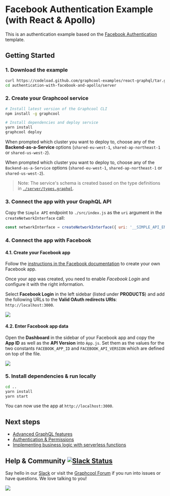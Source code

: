 # Facebook Authentication Example (with React & Apollo)

This is an authentication example based on the [Facebook Authentication](https://github.com/graphcool/templates/tree/master/auth/facebook) template.

## Getting Started

### 1. Download the example

```sh
curl https://codeload.github.com/graphcool-examples/react-graphql/tar.gz/master | tar -xz --strip=1 react-graphql-master/authentication-with-facebook-and-apollo
cd authentication-with-facebook-and-apollo/server
```

### 2. Create your Graphcool service

```sh
# Install latest version of the Graphcool CLI
npm install -g graphcool

# Install dependencies and deploy service
yarn install
graphcool deploy
```

When prompted which cluster you want to deploy to, choose any of the **Backend-as-a-Service** options (`shared-eu-west-1`, `shared-ap-northeast-1` or `shared-us-west-2`).

When prompted which cluster you want to deploy to, choose any of the `Backend-as-a-Service` options (`shared-eu-west-1`, `shared-ap-northeast-1` or `shared-us-west-2`).

> Note: The service's schema is created based on the type definitions in [`./server/types.graphql`](./server/types.graphql).


### 3. Connect the app with your GraphQL API

Copy the `Simple API` endpoint to `./src/index.js` as the `uri` argument in the `createNetworkInterface` call:

```js
const networkInterface = createNetworkInterface({ uri: '__SIMPLE_API_ENDPOINT__' })
```

### 4. Connect the app with Facebook

#### 4.1. Create your Facebook app

Follow the [instructions in the Facebook documentation](https://developers.facebook.com/docs/apps/register) to create your own Facebook app.

Once your app was created, you need to enable _Facebook Login_ and configure it with the right information.

Select **Facebook Login** in the left sidebar (listed under **PRODUCTS**) and add the following URLs to the **Valid OAuth redirects URIs**: `http://localhost:3000`.

![](https://imgur.com/pTkB4sX.png)

#### 4.2. Enter Facebook app data

Open the **Dashboard** in the sidebar of your Facebook app and copy the **App ID** as well as the **API Version** into `App.js`. Set them as the values for the two constants `FACEBOOK_APP_ID` and `FACEBOOK_API_VERSION` which are defined on top of the file.

![](https://imgur.com/L7b8GCn.png)


### 5. Install dependencies & run locally

```sh
cd ..
yarn install
yarn start 
```

You can now use the app at `http://localhost:3000`.


## Next steps

* [Advanced GraphQL features](https://www.graph.cool/docs/tutorials/advanced-features-eath7duf7d/)
* [Authentication & Permissions](https://www.graph.cool/docs/reference/authorization/overview-iegoo0heez/)
* [Implementing business logic with serverless functions](https://www.graph.cool/docs/reference/functions/overview-boo6uteemo/)


## Help & Community [![Slack Status](https://slack.graph.cool/badge.svg)](https://slack.graph.cool)

Say hello in our [Slack](http://slack.graph.cool/) or visit the [Graphcool Forum](https://www.graph.cool/forum) if you run into issues or have questions. We love talking to you!

![](http://i.imgur.com/5RHR6Ku.png)

